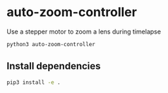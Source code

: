 # auto-zoom-controller
Use a stepper motor to zoom a lens during timelapse

```bash
python3 auto-zoom-controller
```

## Install dependencies
```bash
pip3 install -e .
```